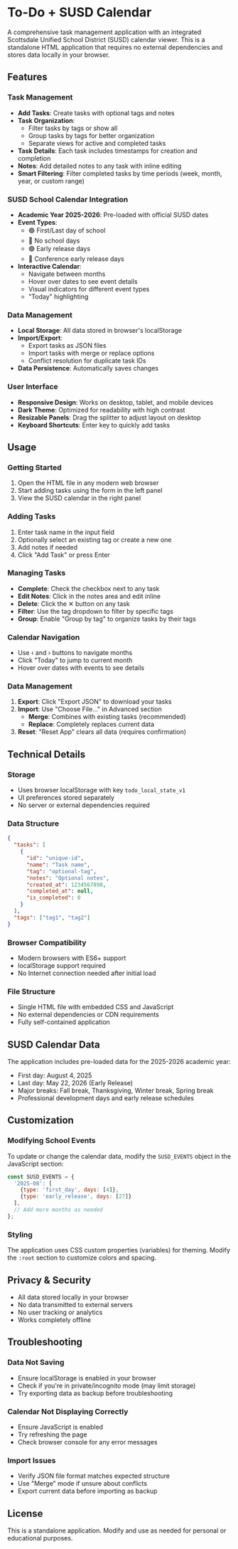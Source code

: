 # To-Do + SUSD Calendar

A comprehensive task management application with an integrated Scottsdale Unified School District (SUSD) calendar viewer. This is a standalone HTML application that requires no external dependencies and stores data locally in your browser.

## Features

### Task Management
- **Add Tasks**: Create tasks with optional tags and notes
- **Task Organization**: 
  - Filter tasks by tags or show all
  - Group tasks by tags for better organization
  - Separate views for active and completed tasks
- **Task Details**: Each task includes timestamps for creation and completion
- **Notes**: Add detailed notes to any task with inline editing
- **Smart Filtering**: Filter completed tasks by time periods (week, month, year, or custom range)

### SUSD School Calendar Integration
- **Academic Year 2025-2026**: Pre-loaded with official SUSD dates
- **Event Types**:
  - 🟢 First/Last day of school
  - 🔴 No school days
  - 🟣 Early release days
  - 🩷 Conference early release days
- **Interactive Calendar**: 
  - Navigate between months
  - Hover over dates to see event details
  - Visual indicators for different event types
  - "Today" highlighting

### Data Management
- **Local Storage**: All data stored in browser's localStorage
- **Import/Export**: 
  - Export tasks as JSON files
  - Import tasks with merge or replace options
  - Conflict resolution for duplicate task IDs
- **Data Persistence**: Automatically saves changes

### User Interface
- **Responsive Design**: Works on desktop, tablet, and mobile devices
- **Dark Theme**: Optimized for readability with high contrast
- **Resizable Panels**: Drag the splitter to adjust layout on desktop
- **Keyboard Shortcuts**: Enter key to quickly add tasks

## Usage

### Getting Started
1. Open the HTML file in any modern web browser
2. Start adding tasks using the form in the left panel
3. View the SUSD calendar in the right panel

### Adding Tasks
1. Enter task name in the input field
2. Optionally select an existing tag or create a new one
3. Add notes if needed
4. Click "Add Task" or press Enter

### Managing Tasks
- **Complete**: Check the checkbox next to any task
- **Edit Notes**: Click in the notes area and edit inline
- **Delete**: Click the ✕ button on any task
- **Filter**: Use the tag dropdown to filter by specific tags
- **Group**: Enable "Group by tag" to organize tasks by their tags

### Calendar Navigation
- Use ‹ and › buttons to navigate months
- Click "Today" to jump to current month
- Hover over dates with events to see details

### Data Management
1. **Export**: Click "Export JSON" to download your tasks
2. **Import**: Use "Choose File…" in Advanced section
   - **Merge**: Combines with existing tasks (recommended)
   - **Replace**: Completely replaces current data
3. **Reset**: "Reset App" clears all data (requires confirmation)

## Technical Details

### Storage
- Uses browser localStorage with key `todo_local_state_v1`
- UI preferences stored separately
- No server or external dependencies required

### Data Structure
```json
{
  "tasks": [
    {
      "id": "unique-id",
      "name": "Task name",
      "tag": "optional-tag",
      "notes": "Optional notes",
      "created_at": 1234567890,
      "completed_at": null,
      "is_completed": 0
    }
  ],
  "tags": ["tag1", "tag2"]
}
```

### Browser Compatibility
- Modern browsers with ES6+ support
- localStorage support required
- No Internet connection needed after initial load

### File Structure
- Single HTML file with embedded CSS and JavaScript
- No external dependencies or CDN requirements
- Fully self-contained application

## SUSD Calendar Data

The application includes pre-loaded data for the 2025-2026 academic year:
- First day: August 4, 2025
- Last day: May 22, 2026 (Early Release)
- Major breaks: Fall break, Thanksgiving, Winter break, Spring break
- Professional development days and early release schedules

## Customization

### Modifying School Events
To update or change the calendar data, modify the `SUSD_EVENTS` object in the JavaScript section:

```javascript
const SUSD_EVENTS = {
  '2025-08': [
    {type: 'first_day', days: [4]},
    {type: 'early_release', days: [27]}
  ],
  // Add more months as needed
};
```

### Styling
The application uses CSS custom properties (variables) for theming. Modify the `:root` section to customize colors and spacing.

## Privacy & Security
- All data stored locally in your browser
- No data transmitted to external servers
- No user tracking or analytics
- Works completely offline

## Troubleshooting

### Data Not Saving
- Ensure localStorage is enabled in your browser
- Check if you're in private/incognito mode (may limit storage)
- Try exporting data as backup before troubleshooting

### Calendar Not Displaying Correctly
- Ensure JavaScript is enabled
- Try refreshing the page
- Check browser console for any error messages

### Import Issues
- Verify JSON file format matches expected structure
- Use "Merge" mode if unsure about conflicts
- Export current data before importing as backup

## License
This is a standalone application. Modify and use as needed for personal or educational purposes.
